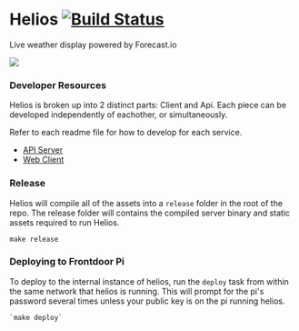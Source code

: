 # Helios [![Build Status](https://travis-ci.org/mojotech/helios.svg?branch=master)](https://travis-ci.org/mojotech/helios)
Live weather display powered by Forecast.io

![](https://camo.githubusercontent.com/26360563bb3f56221eaa29df75862a61252cebf2/687474703a2f2f642e70722f692f313455646c2b)


### Developer Resources

Helios is broken up into 2 distinct parts: Client and Api. Each piece can be developed
independently of eachother, or simultaneously.

Refer to each readme file for how to develop for each service.

* [API Server](api/README.md)
* [Web Client](client/README.md)


### Release

Helios will compile all of the assets into a `release` folder in the root of the repo. The release folder will contains the compiled
server binary and static assets required to run Helios.

  `make release`

### Deploying to Frontdoor Pi

To deploy to the internal instance of helios, run the `deploy` task from within the same network that helios is running. This will
prompt for the pi's password several times unless your public key is on the pi running helios.

    `make deploy`

